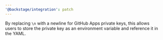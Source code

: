```yaml
---
'@backstage/integration': patch
---
```


By replacing `\n` with a newline for GitHub Apps private keys, this allows users to store the private key as an environment variable and reference it in the YAML.
